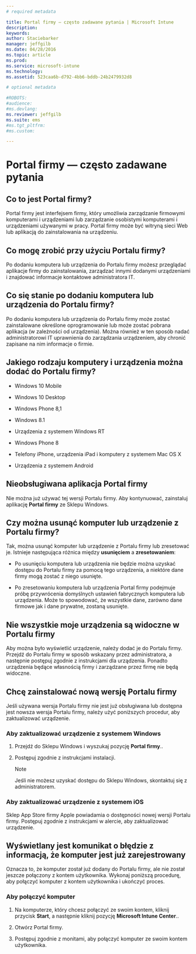 ```yaml
---
# required metadata

title: Portal firmy — często zadawane pytania | Microsoft Intune
description:
keywords:
author: Staciebarker
manager: jeffgilb
ms.date: 04/28/2016
ms.topic: article
ms.prod:
ms.service: microsoft-intune
ms.technology:
ms.assetid: 523caa6b-d792-4bb6-bddb-24b2479932d8

# optional metadata

#ROBOTS:
#audience:
#ms.devlang:
ms.reviewer: jeffgilb
ms.suite: ems
#ms.tgt_pltfrm:
#ms.custom:

---
```


# Portal firmy — często zadawane pytania



## Co to jest Portal firmy?
Portal firmy jest interfejsem firmy, który umożliwia zarządzanie firmowymi komputerami i urządzeniami lub zarządzanie osobistymi komputerami i urządzeniami używanymi w pracy.  Portal firmy może być witryną sieci Web lub aplikacją do zainstalowania na urządzeniu.

## Co mogę zrobić przy użyciu Portalu firmy?
Po dodaniu komputera lub urządzenia do Portalu firmy możesz przeglądać aplikacje firmy do zainstalowania, zarządzać innymi dodanymi urządzeniami i znajdować informacje kontaktowe administratora IT.

## Co się stanie po dodaniu komputera lub urządzenia do Portalu firmy?
Po dodaniu komputera lub urządzenia do Portalu firmy może zostać zainstalowane określone oprogramowanie lub może zostać pobrana aplikacja (w zależności od urządzenia).  Można również w ten sposób nadać administratorowi IT uprawnienia do zarządzania urządzeniem, aby chronić zapisane na nim informacje o firmie.  

## Jakiego rodzaju komputery i urządzenia można dodać do Portalu firmy?

-   Windows 10 Mobile

-   Windows 10 Desktop

-   Windows Phone 8,1

-   Windows 8.1

-   Urządzenia z systemem Windows RT

-   Windows Phone 8

-   Telefony iPhone, urządzenia iPad i komputery z systemem Mac OS X

-   Urządzenia z systemem Android

## Nieobsługiwana aplikacja Portal firmy
Nie można już używać tej wersji Portalu firmy. Aby kontynuować, zainstaluj aplikację **Portal firmy** ze Sklepu Windows.

## Czy można usunąć komputer lub urządzenie z Portalu firmy?
Tak, można usunąć komputer lub urządzenie z Portalu firmy lub zresetować je.  Istnieje następująca różnica między **usunięciem** a **zresetowaniem**:

-   Po usunięciu komputera lub urządzenia nie będzie można uzyskać dostępu do Portalu firmy za pomocą tego urządzenia, a niektóre dane firmy mogą zostać z niego usunięte.

-   Po zresetowaniu komputera lub urządzenia Portal firmy podejmuje próbę przywrócenia domyślnych ustawień fabrycznych komputera lub urządzenia.  Może to spowodować, że wszystkie dane, zarówno dane firmowe jak i dane prywatne, zostaną usunięte.

## Nie wszystkie moje urządzenia są widoczne w Portalu firmy
Aby można było wyświetlić urządzenie, należy dodać je do Portalu firmy. Przejdź do Portalu firmy w sposób wskazany przez administratora, a następnie postępuj zgodnie z instrukcjami dla urządzenia. Ponadto urządzenia będące własnością firmy i zarządzane przez firmę nie będą widoczne.

## Chcę zainstalować nową wersję Portalu firmy
Jeśli używana wersja Portalu firmy nie jest już obsługiwana lub dostępna jest nowsza wersja Portalu firmy, należy użyć poniższych procedur, aby zaktualizować urządzenie.

### Aby zaktualizować urządzenie z systemem Windows

1.  Przejdź do Sklepu Windows i wyszukaj pozycję **Portal firmy**..

2.  Postępuj zgodnie z instrukcjami instalacji.

    > [!NOTE]
    > Jeśli nie możesz uzyskać dostępu do Sklepu Windows, skontaktuj się z administratorem.

### Aby zaktualizować urządzenie z systemem iOS

Sklep App Store firmy Apple powiadamia o dostępności nowej wersji Portalu firmy. Postępuj zgodnie z instrukcjami w alercie, aby zaktualizować urządzenie.

## Wyświetlany jest komunikat o błędzie z informacją, że komputer jest już zarejestrowany
Oznacza to, że komputer został już dodany do Portalu firmy, ale nie został jeszcze połączony z kontem użytkownika. Wykonaj poniższą procedurę, aby połączyć komputer z kontem użytkownika i ukończyć proces.

### Aby połączyć komputer

1.  Na komputerze, który chcesz połączyć ze swoim kontem, kliknij przycisk **Start**, a następnie kliknij pozycję **Microsoft Intune Center**..

2.  Otwórz Portal firmy.

3.  Postępuj zgodnie z monitami, aby połączyć komputer ze swoim kontem użytkownika.




<!--HONumber=May16_HO1-->


